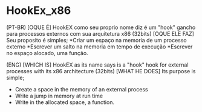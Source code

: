 # HookEx_x86

(PT-BR)
[OQUE É]
HookEX como seu proprio nome diz é um "hook" gancho para processos externos com sua arquitetura x86 (32bits)
[OQUE ELE FAZ]
Seu proposito é simples;
*Criar um espaço na memoria de um processo externo
*Escrever um salto na memoria em tempo de execução
*Escrever no espaço alocado, uma função.

(ENG)
[WHICH IS]
HookEX as its name says is a "hook" hook for external processes with its x86 architecture (32bits)
[WHAT HE DOES]
Its purpose is simple;
* Create a space in the memory of an external process
* Write a jump in memory at run time
* Write in the allocated space, a function.

